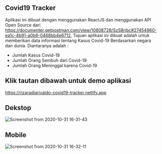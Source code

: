 ## Covid19 Tracker
Aplikasi ini dibuat dengan menggunakan ReactJS dan menggunakan API Open Source dari https://documenter.getpostman.com/view/10808728/SzS8rjbc#27454960-ea1c-4b91-a0b6-0468bb4e6712, Tujuan aplikasi ini dibuat adalah untuk memberikan data informasi tentang Kasus Covid-19 Berdasarkan negara dan dunia.
Diantaranya adalah :
- Jumlah Kasus Covid-19
- Jumlah Orang Sembuh dari Covid-19
- Jumlah Orang Meninggal karena Covid-19


## Klik tautan dibawah untuk demo aplikasi
https://rizaradiarivaldo-covid19-tracker.netlify.app



## Dekstop 
![Screenshot from 2020-10-31 16-31-43](https://user-images.githubusercontent.com/58997508/97775895-dfe05f00-1b96-11eb-8c2d-8e1c38fc0fc9.png)

## Mobile
![Screenshot from 2020-10-31 16-32-11](https://user-images.githubusercontent.com/58997508/97775899-e373e600-1b96-11eb-8ead-be8e4bed57df.png)

